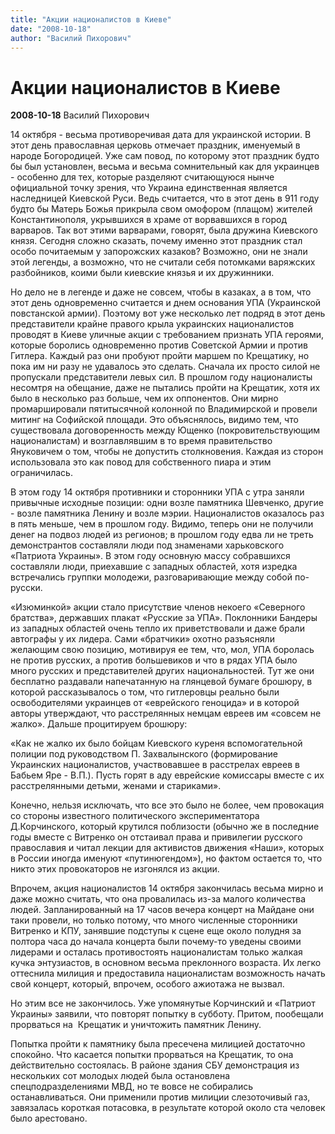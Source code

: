 ```yaml
---
title: "Акции националистов в Киеве"
date: "2008-10-18"
author: "Василий Пихорович"
---
```


# Акции националистов в Киеве

**2008-10-18** Василий Пихорович

14 октября - весьма противоречивая дата для украинской истории. В этот день православная церковь отмечает праздник, именуемый в народе Богородицей. Уже сам повод, по которому этот праздник будто бы был установлен, весьма и весьма сомнительный как для украинцев - особенно для тех, которые разделяют считающуюся нынче официальной точку зрения, что Украина единственная является наследницей Киевской Руси. Ведь считается, что в этот день в 911 году будто бы Матерь Божья прикрыла свом омофором (плащом) жителей Константинополя, укрывшихся в храме от ворвавшихся в город варваров. Так вот этими варварами, говорят, была дружина Киевского князя. Сегодня сложно сказать, почему именно этот праздник стал особо почитаемым у запорожских казаков? Возможно, они не знали этой легенды, а возможно, что не считали себя потомками варяжских разбойников, коими были киевские князья и их дружинники.

Но дело не в легенде и даже не совсем, чтобы в казаках, а в том, что этот день одновременно считается и днем основания УПА (Украинской повстанской армии). Поэтому вот уже несколько лет подряд в этот день представители крайне правого крыла украинских националистов проводят в Киеве уличные акции с требованием признать УПА героями, которые боролись одновременно против Советской Армии и против Гитлера. Каждый раз они пробуют пройти маршем по Крещатику, но пока им ни разу не удавалось это сделать. Сначала их просто силой не пропускали представители левых сил. В прошлом году националисты несомтря на обещание, даже не пытались пройти на Крещатик, хотя их было в несколько раз больше, чем их оппонентов. Они мирно промаршировали пятитысячной колонной по Владимирской и провели митинг на Софийской площади. Это объяснялось, видимо тем, что существовала договоренность между Ющенко (покровительствующим националистам) и возглавлявшим в то время правительство Януковичем о том, чтобы не допустить столкновения. Каждая из сторон использовала это как повод для собственного пиара и этим ограничилась.

В этом году 14 октября противники и сторонники УПА с утра заняли привычные исходные позиции: одни возле памятника Шевченко, другие - возле памятника Ленину и возле мэрии. Националистов оказалось раз в пять меньше, чем в прошлом году. Видимо, теперь они не получили денег на подвоз людей из регионов; в прошлом году едва ли не треть демонстрантов составляли люди под знаменами харьковского «Патриота Украины». В этом году основную массу собравшихся составляли люди, приехавшие с западных областей, хотя изредка встречались группки молодежи, разговаривающие между собой по-русски.

«Изюминкой» акции стало присутствие членов некоего «Северного братства», державших плакат «Русские за УПА». Поклонники Бандеры из западных областей очень тепло их приветствовали и даже брали автографы у их лидера. Сами «братчики» охотно разъясняли желающим свою позицию, мотивируя ее тем, что, мол, УПА боролась не против русских, а против большевиков и что в рядах УПА было много русских и представителей других национальностей. Тут же они бесплатно раздавали напечатанную на глянцевой бумаге брошюру, в которой рассказывалось о том, что гитлеровцы реально были освободителями украинцев от «еврейского геноцида» и в которой авторы утверждают, что расстрелянных немцам евреев им «совсем не жалко». Дальше процитируем брошюру:

«Как не жалко их было бойцам Киевского куреня вспомогательной полиции под руководством П. Захвалынского (формирование Украинских националистов, участвовавшее в расстрелах евреев в Бабьем Яре - В.П.). Пусть горят в аду еврейские комиссары вместе с их расстрелянными детьми, женами и стариками».

Конечно, нельзя исключать, что все это было не более, чем провокация со стороны известного политического экспериментатора Д.Корчинского, который крутился поблизости (обычно же в последние годы вместе с Витренко он отстаивал права и привилегии русского православия и читал лекции для активистов движения «Наши», которых в России иногда именуют «путинюгендом»), но фактом остается то, что никто этих провокаторов не изгонялся из акции. 

Впрочем, акция националистов 14 октября закончилась весьма мирно и даже можно считать, что она провалилась из-за малого количества людей. Запланированный на 17 часов вечера концерт на Майдане они таки провели, но только потому, что много численные сторонники Витренко и КПУ, занявшие подступы к сцене еще около полудня за полтора часа до начала концерта были почему-то уведены своими лидерами и осталась противостоять националистам только жалкая кучка энтузиастов, в основном весьма преклонного возраста. Их легко оттеснила милиция и предоставила националистам возможность начать свой концерт, который, впрочем, особого ажиотажа не вызвал.

Но этим все не закончилось. Уже упомянутые Корчинский и «Патриот Украины» заявили, что повторят попытку в субботу. Притом, пообещали прорваться на  Крещатик и уничтожить памятник Ленину.

Попытка пройти к памятнику была пресечена милицией достаточно спокойно. Что касается попытки прорваться на Крещатик, то она действительно состоялась. В районе здания СБУ демонстрация из нескольких сот молодых людей была остановлена спецподразделениями МВД, но те вовсе не собирались останавливаться. Они применили против милиции слезоточивый газ, завязалась короткая потасовка, в результате которой около ста человек было арестовано.